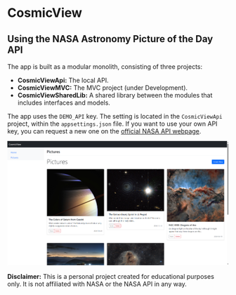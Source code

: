 # CosmicView

## Using the NASA Astronomy Picture of the Day API

The app is built as a modular monolith, consisting of three projects:

* **CosmicViewApi:** The local API.
* **CosmicViewMVC:** The MVC project (under Development).
* **CosmicViewSharedLib:** A shared library between the modules that includes interfaces and models.

The app uses the `DEMO_API` key. The setting is located in the `CosmicViewApi` project, within the `appsettings.json` file. If you want to use your own API key, you can request a new one on the [official NASA API webpage](https://api.nasa.gov/).

![Screenshot](./Images/Screenshot.png)

**Disclaimer:** This is a personal project created for educational purposes only. It is not affiliated with NASA or the NASA API in any way.
